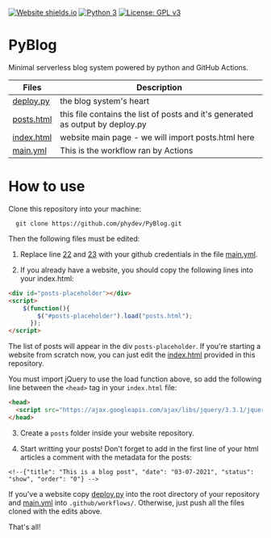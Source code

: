 [![Website shields.io](https://img.shields.io/website-up-down-green-red/http/shields.io.svg)](http://phydev.github.io/PyBlog)
[![Python 3](https://pyup.io/repos/github/ocbe-uio/trajpy/python-3-shield.svg)](https://pyup.io/repos/github/ocbe-uio/trajpy/)
[![License: GPL v3](https://img.shields.io/badge/License-GPLv3-blue.svg)](https://www.gnu.org/licenses/gpl-3.0)

# PyBlog
Minimal serverless blog system powered by python and GitHub Actions.


| Files |  Description  |
| ------------------- | ------------------- |
|  [deploy.py](https://github.com/phydev/PyBlog/blob/main/deploy.py) |  the blog system's heart|
| [posts.html](https://github.com/phydev/PyBlog/blob/main/posts.html) | this file contains the list of posts and it's generated as output by deploy.py|
| [index.html](https://github.com/phydev/PyBlog/blob/main/index.html) | website main page - we will import posts.html here |
|  [main.yml](https://github.com/phydev/PyBlog/blob/main/.github/workflows/main.yml) | This is the workflow ran by Actions  |


# How to use

Clone this repository into your machine:

```
  git clone https://github.com/phydev/PyBlog.git
```

Then the following files must be edited:
1. Replace line [22](https://github.com/phydev/PyBlog/blob/85b8baf2ac72f76ea71f9289b2dca459b48aa57c/.github/workflows/main.yml#L22) and [23](https://github.com/phydev/PyBlog/blob/85b8baf2ac72f76ea71f9289b2dca459b48aa57c/.github/workflows/main.yml#L23) with your github credentials in the file [main.yml](https://github.com/phydev/PyBlog/blob/main/.github/workflows/main.yml). 

2. If you already have a website, you should copy the following lines into your index.html:
```html
<div id="posts-placeholder"></div>
<script>
    $(function(){
        $("#posts-placeholder").load("posts.html");
      });
</script>
```

The list of posts will appear in the div `posts-placeholder`. If you're starting a website from scratch now, you can just edit the [index.html](https://github.com/phydev/PyBlog/blob/main/index.html) provided in this  repository.

You must import jQuery to use the load function above, so add the following line between the `<head>` tag in your `index.html` file:
```html
<head>
  <script src="https://ajax.googleapis.com/ajax/libs/jquery/3.3.1/jquery.min.js"></script>
</head>
```

3. Create a `posts` folder inside your website repository.

4. Start writting your posts! Don't forget to add in the first line of your html articles a comment with the metadata for the posts:
```
<!--{"title": "This is a blog post", "date": "03-07-2021", "status": "show", "order": "0"} -->
```

If you've a website copy [deploy.py](https://github.com/phydev/PyBlog/blob/main/deploy.py) into the root directory of your repository and [main.yml](https://github.com/phydev/PyBlog/blob/main/.github/workflows/main.yml) into `.github/workflows/`. Otherwise, just push all the files cloned with the edits above.


That's all!


